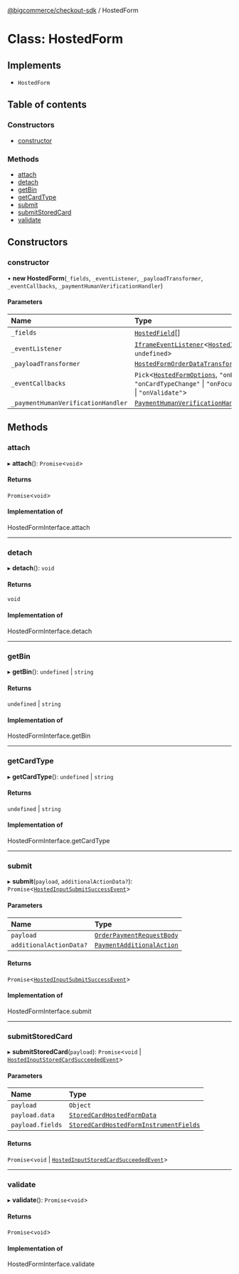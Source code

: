 [@bigcommerce/checkout-sdk](../README.md) / HostedForm

# Class: HostedForm

## Implements

- `HostedForm`

## Table of contents

### Constructors

- [constructor](HostedForm.md#constructor)

### Methods

- [attach](HostedForm.md#attach)
- [detach](HostedForm.md#detach)
- [getBin](HostedForm.md#getbin)
- [getCardType](HostedForm.md#getcardtype)
- [submit](HostedForm.md#submit)
- [submitStoredCard](HostedForm.md#submitstoredcard)
- [validate](HostedForm.md#validate)

## Constructors

### constructor

• **new HostedForm**(`_fields`, `_eventListener`, `_payloadTransformer`, `_eventCallbacks`, `_paymentHumanVerificationHandler`)

#### Parameters

| Name | Type |
| :------ | :------ |
| `_fields` | [`HostedField`](HostedField.md)[] |
| `_eventListener` | [`IframeEventListener`](IframeEventListener.md)<[`HostedInputEventMap`](../interfaces/HostedInputEventMap.md), `undefined`\> |
| `_payloadTransformer` | [`HostedFormOrderDataTransformer`](HostedFormOrderDataTransformer.md) |
| `_eventCallbacks` | `Pick`<[`HostedFormOptions`](../interfaces/HostedFormOptions.md), ``"onBlur"`` \| ``"onCardTypeChange"`` \| ``"onFocus"`` \| ``"onEnter"`` \| ``"onValidate"``\> |
| `_paymentHumanVerificationHandler` | [`PaymentHumanVerificationHandler`](PaymentHumanVerificationHandler.md) |

## Methods

### attach

▸ **attach**(): `Promise`<`void`\>

#### Returns

`Promise`<`void`\>

#### Implementation of

HostedFormInterface.attach

___

### detach

▸ **detach**(): `void`

#### Returns

`void`

#### Implementation of

HostedFormInterface.detach

___

### getBin

▸ **getBin**(): `undefined` \| `string`

#### Returns

`undefined` \| `string`

#### Implementation of

HostedFormInterface.getBin

___

### getCardType

▸ **getCardType**(): `undefined` \| `string`

#### Returns

`undefined` \| `string`

#### Implementation of

HostedFormInterface.getCardType

___

### submit

▸ **submit**(`payload`, `additionalActionData?`): `Promise`<[`HostedInputSubmitSuccessEvent`](../interfaces/HostedInputSubmitSuccessEvent.md)\>

#### Parameters

| Name | Type |
| :------ | :------ |
| `payload` | [`OrderPaymentRequestBody`](../interfaces/OrderPaymentRequestBody.md) |
| `additionalActionData?` | [`PaymentAdditionalAction`](../interfaces/PaymentAdditionalAction.md) |

#### Returns

`Promise`<[`HostedInputSubmitSuccessEvent`](../interfaces/HostedInputSubmitSuccessEvent.md)\>

#### Implementation of

HostedFormInterface.submit

___

### submitStoredCard

▸ **submitStoredCard**(`payload`): `Promise`<`void` \| [`HostedInputStoredCardSucceededEvent`](../interfaces/HostedInputStoredCardSucceededEvent.md)\>

#### Parameters

| Name | Type |
| :------ | :------ |
| `payload` | `Object` |
| `payload.data` | [`StoredCardHostedFormData`](../interfaces/StoredCardHostedFormData.md) |
| `payload.fields` | [`StoredCardHostedFormInstrumentFields`](../interfaces/StoredCardHostedFormInstrumentFields.md) |

#### Returns

`Promise`<`void` \| [`HostedInputStoredCardSucceededEvent`](../interfaces/HostedInputStoredCardSucceededEvent.md)\>

___

### validate

▸ **validate**(): `Promise`<`void`\>

#### Returns

`Promise`<`void`\>

#### Implementation of

HostedFormInterface.validate
